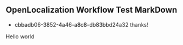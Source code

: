 ## OpenLocalization Workflow Test MarkDown
* cbbadb06-3852-4a46-a8c8-db83bbd24a32 
thanks!

Hello world